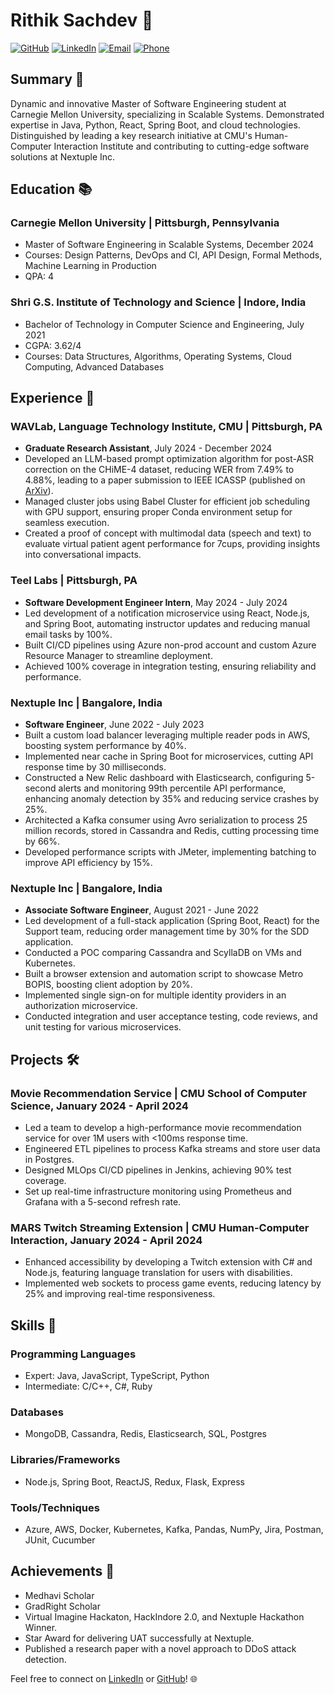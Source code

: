 # Rithik Sachdev 🚀

[![GitHub](https://img.shields.io/badge/Github-rithiksachdev-blue)](https://github.com/rithiksachdev) [![LinkedIn](https://img.shields.io/badge/LinkedIn-Rithik%20Sachdev-blue)](https://www.linkedin.com/in/rithik-sachdev) [![Email](https://img.shields.io/badge/Email-rithiks%40andrew.cmu.edu-green)](mailto:rithiks@andrew.cmu.edu) [![Phone](https://img.shields.io/badge/Phone-+1%204122248863-blue)]()
## Summary 🌟

Dynamic and innovative Master of Software Engineering student at Carnegie Mellon University, specializing in Scalable Systems. Demonstrated expertise in Java, Python, React, Spring Boot, and cloud technologies. Distinguished by leading a key research initiative at CMU's Human-Computer Interaction Institute and contributing to cutting-edge software solutions at Nextuple Inc.

## Education 📚

### Carnegie Mellon University | Pittsburgh, Pennsylvania
- Master of Software Engineering in Scalable Systems, December 2024
- Courses: Design Patterns, DevOps and CI, API Design, Formal Methods, Machine Learning in Production
- QPA: 4

### Shri G.S. Institute of Technology and Science | Indore, India
- Bachelor of Technology in Computer Science and Engineering, July 2021
- CGPA: 3.62/4
- Courses: Data Structures, Algorithms, Operating Systems, Cloud Computing, Advanced Databases

## Experience 💼

### WAVLab, Language Technology Institute, CMU | Pittsburgh, PA
- **Graduate Research Assistant**, July 2024 - December 2024
- Developed an LLM-based prompt optimization algorithm for post-ASR correction on the CHiME-4 dataset, reducing WER from 7.49% to 4.88%, leading to a paper submission to IEEE ICASSP (published on [ArXiv](https://arxiv.org/pdf/2407.16370)).
- Managed cluster jobs using Babel Cluster for efficient job scheduling with GPU support, ensuring proper Conda environment setup for seamless execution.
- Created a proof of concept with multimodal data (speech and text) to evaluate virtual patient agent performance for 7cups, providing insights into conversational impacts.

### Teel Labs | Pittsburgh, PA
- **Software Development Engineer Intern**, May 2024 - July 2024
- Led development of a notification microservice using React, Node.js, and Spring Boot, automating instructor updates and reducing manual email tasks by 100%.
- Built CI/CD pipelines using Azure non-prod account and custom Azure Resource Manager to streamline deployment.
- Achieved 100% coverage in integration testing, ensuring reliability and performance.

### Nextuple Inc | Bangalore, India
- **Software Engineer**, June 2022 - July 2023
- Built a custom load balancer leveraging multiple reader pods in AWS, boosting system performance by 40%.
- Implemented near cache in Spring Boot for microservices, cutting API response time by 30 milliseconds.
- Constructed a New Relic dashboard with Elasticsearch, configuring 5-second alerts and monitoring 99th percentile API performance, enhancing anomaly detection by 35% and reducing service crashes by 25%.
- Architected a Kafka consumer using Avro serialization to process 25 million records, stored in Cassandra and Redis, cutting processing time by 66%.
- Developed performance scripts with JMeter, implementing batching to improve API efficiency by 15%.

### Nextuple Inc | Bangalore, India
- **Associate Software Engineer**, August 2021 - June 2022
- Led development of a full-stack application (Spring Boot, React) for the Support team, reducing order management time by 30% for the SDD application.
- Conducted a POC comparing Cassandra and ScyllaDB on VMs and Kubernetes.
- Built a browser extension and automation script to showcase Metro BOPIS, boosting client adoption by 20%.
- Implemented single sign-on for multiple identity providers in an authorization microservice.
- Conducted integration and user acceptance testing, code reviews, and unit testing for various microservices.

## Projects 🛠️

### Movie Recommendation Service | CMU School of Computer Science, January 2024 - April 2024
- Led a team to develop a high-performance movie recommendation service for over 1M users with <100ms response time.
- Engineered ETL pipelines to process Kafka streams and store user data in Postgres.
- Designed MLOps CI/CD pipelines in Jenkins, achieving 90% test coverage.
- Set up real-time infrastructure monitoring using Prometheus and Grafana with a 5-second refresh rate.

### MARS Twitch Streaming Extension | CMU Human-Computer Interaction, January 2024 - April 2024
- Enhanced accessibility by developing a Twitch extension with C# and Node.js, featuring language translation for users with disabilities.
- Implemented web sockets to process game events, reducing latency by 25% and improving real-time responsiveness.

## Skills 🚀

### Programming Languages
- Expert: Java, JavaScript, TypeScript, Python
- Intermediate: C/C++, C#, Ruby

### Databases
- MongoDB, Cassandra, Redis, Elasticsearch, SQL, Postgres

### Libraries/Frameworks
- Node.js, Spring Boot, ReactJS, Redux, Flask, Express

### Tools/Techniques
- Azure, AWS, Docker, Kubernetes, Kafka, Pandas, NumPy, Jira, Postman, JUnit, Cucumber

## Achievements 🏅

- Medhavi Scholar
- GradRight Scholar
- Virtual Imagine Hackaton, HackIndore 2.0, and Nextuple Hackathon Winner.
- Star Award for delivering UAT successfully at Nextuple.
- Published a research paper with a novel approach to DDoS attack detection.

Feel free to connect on [LinkedIn](https://www.linkedin.com/in/rithik-sachdev) or [GitHub](https://github.com/rithiksachdev)! 🌐
